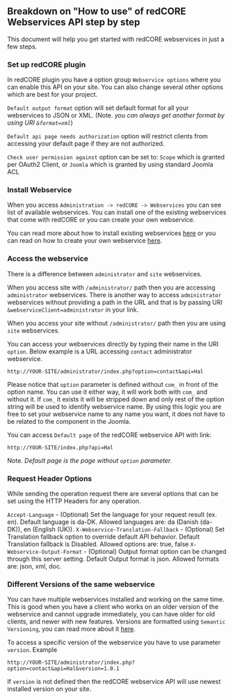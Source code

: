 ## Breakdown on "How to use" of redCORE Webservices API step by step

This document will help you get started with redCORE webservices in just a few steps.

### Set up redCORE plugin

In redCORE plugin you have a option group `Webservice options` where you can enable this API on your site.
You can also change several other options which are best for your project.

`Default output format` option will set default format for all your webservices to JSON or XML. (Note. _you can always get another format by using URI `&format=xml`_)

`Default api page needs authorization` option will restrict clients from accessing your default page if they are not authorized.

`Check user permission against` option can be set to: `Scope` which is granted per OAuth2 Client, or `Joomla` which is granted by using standard Joomla ACL

### Install Webservice

When you access `Administration -> redCORE -> Webservices` you can see list of available webservices. 
You can install one of the existing webservices that come with redCORE or you can create your own webservice.

You can read more about how to install existing webservices [here](chapters/webservices/installation.md) 
or you can read on how to create your own webservice [here](chapters/webservices/xml_file.md).

### Access the webservice

There is a difference between `administrator` and `site` webservices. 

When you access site with `/administrator/` path then you are accessing `administrator` webservices. There is another way to access `administrator` webservices without providing a path in the URL and that is by passing URI `&webserviceClient=administrator` in your link.

When you access your site without `/administrator/` path then you are using `site` webservices.

You can access your webservices directly by typing their name in the URI `option`. Below example is a URL accessing `contact` administrator webservice.

```
http://YOUR-SITE/administrator/index.php?option=contact&api=Hal
```

Please notice that `option` parameter is defined without `com_` in front of the option name. 
You can use it either way, it will work both with `com_` and without it. 
If `com_` it exists it will be stripped down and only rest of the option string will be used to identify webservice name. 
By using this logic you are free to set your webservice name to any name you want, it does not have to be related to the component in the Joomla.

You can access `Default page` of the redCORE webservice API with link:

```
http://YOUR-SITE/index.php?api=Hal
```

Note. _Default page is the page without `option` parameter._

### Request Header Options

While sending the operation request there are several options that can be set using the HTTP Headers for any operation.

`Accept-Language` - (Optional) Set the language for your request result (ex. en). Default language is da-DK. Allowed languages are: da (Danish (da-DK)), en (English (UK)).
`X-Webservice-Translation-Fallback` - (Optional) Set Translation fallback option to override default API behavior. Default Translation fallback is Disabled. Allowed options are: true, false
`X-Webservice-Output-Format` - (Optional) Output format option can be changed through this server setting. Default Output format is json. Allowed formats are: json, xml, doc.

### Different Versions of the same webservice

You can have multiple webservices installed and working on the same time. 
This is good when you have a client who works on an older version of the webservice and cannot upgrade immediately, 
you can have older for old clients, and newer with new features. Versions are formatted using `Semantic Versioning`, you can read more about it [here](http://semver.org/).

To access a specific version of the webservice you have to use parameter `version`. Example 

```
http://YOUR-SITE/administrator/index.php?option=contact&api=Hal&version=1.0.1
```

If `version` is not defined then the redCORE webservice API will use newest installed version on your site. 
